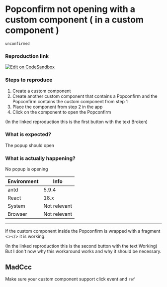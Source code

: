 # Popconfirm not opening with a custom component ( in a custom component )

`unconfirmed`

### Reproduction link

[![Edit on CodeSandbox](https://codesandbox.io/static/img/play-codesandbox.svg)](https://codesandbox.io/s/antd-reproduction-template-forked-8zshgr?file=/index.js)

### Steps to reproduce

1. Create a custom component
2. Create another custom component that contains a Popconfirm and the Popconfirm contains the custom component from step 1
3. Place the component from step 2 in the app
4. Click on the component to open the Popconfirm

(In the linked reproduction this is the first button with the text Broken)

### What is expected?

The popup should open

### What is actually happening?

No popup is opening

| Environment | Info         |
| ----------- | ------------ |
| antd        | 5.9.4        |
| React       | 18.x         |
| System      | Not relevant |
| Browser     | Not relevant |

---

If the custom component inside the Popconfirm is wrapped with a fragment <></> it is working.

(In the linked reproduction this is the second button with the text Working)
But I don't now why this workaround works and why it should be necessary.

<!-- generated by ant-design-issue-helper. DO NOT REMOVE -->

## MadCcc

Make sure your custom component support click event and `ref`
